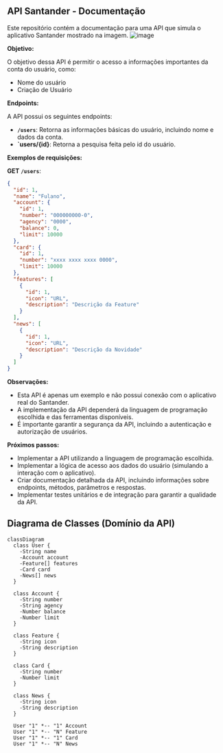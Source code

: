 ## API Santander - Documentação

Este repositório contém a documentação para uma API que simula o aplicativo Santander mostrado na imagem.
![image](https://github.com/user-attachments/assets/a391b960-704b-47b5-ac89-c31097d0beb7)

**Objetivo:**

O objetivo dessa API é permitir o acesso a informações importantes da conta do usuário, como:

- Nome do usuário
- Criação de Usuário

**Endpoints:**

A API possui os seguintes endpoints:

- **`/users`**: Retorna as informações básicas do usuário, incluindo nome e dados da conta.
- **`users/{id}**: Retorna a pesquisa feita pelo id do usuário.

**Exemplos de requisições:**

**GET `/users`**:

```json
{
  "id": 1,
  "name": "Fulano",
  "account": {
    "id": 1,
    "number": "000000000-0",
    "agency": "0000",
    "balance": 0,
    "limit": 10000
  },
  "card": {
    "id": 1,
    "number": "xxxx xxxx xxxx 0000",
    "limit": 10000
  },
  "features": [
    {
      "id": 1,
      "icon": "URL",
      "description": "Descrição da Feature"
    }
  ],
  "news": [
    {
      "id": 1,
      "icon": "URL",
      "description": "Descrição da Novidade"
    }
  ]
}
```

**Observações:**

- Esta API é apenas um exemplo e não possui conexão com o aplicativo real do Santander.
- A implementação da API dependerá da linguagem de programação escolhida e das ferramentas disponíveis.
- É importante garantir a segurança da API, incluindo a autenticação e autorização de usuários.

**Próximos passos:**

- Implementar a API utilizando a linguagem de programação escolhida.
- Implementar a lógica de acesso aos dados do usuário (simulando a interação com o aplicativo).
- Criar documentação detalhada da API, incluindo informações sobre endpoints, métodos, parâmetros e respostas.
- Implementar testes unitários e de integração para garantir a qualidade da API.

## Diagrama de Classes (Domínio da API)

```mermaid
classDiagram
  class User {
    -String name
    -Account account
    -Feature[] features
    -Card card
    -News[] news
  }

  class Account {
    -String number
    -String agency
    -Number balance
    -Number limit
  }

  class Feature {
    -String icon
    -String description
  }

  class Card {
    -String number
    -Number limit
  }

  class News {
    -String icon
    -String description
  }

  User "1" *-- "1" Account
  User "1" *-- "N" Feature
  User "1" *-- "1" Card
  User "1" *-- "N" News
```

